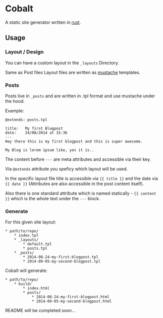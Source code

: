 # Cobalt

A static site generator written in [rust](http://www.rust-lang.org/).

## Usage

### Layout / Design

You can have a custom layout in the ```_layouts``` Directory.

Same as Post files Layout files are written as [mustache](https://github.com/erickt/rust-mustache) templates.

### Posts

Posts live in ```_posts``` and are written in .tpl format and use mustache under the hood.

Example:

```text
@extends: posts.tpl

title:   My first Blogpost
date:    24/08/2014 at 15:36
---
Hey there this is my first blogpost and this is super awesome.

My Blog is lorem ipsum like, yes it is..
```

The content before ```---``` are meta attributes and accessible via their key.

Via ```@extends``` attribute you speficy which layout will be used.

In the specific layout file title is accessible via ```{{ title }}``` and the date via ```{{ date }}``` (Attributes are also accessible in the post content itself).

Also there is one standard attribute which is named statically - ```{{ content }}``` which is the whole text under the ```---``` block.


### Generate

For this given site layout:

    * path/to/repo/
        * index.tpl
        * _layouts/
            * default.tpl
            * posts.tpl
        * _posts/
            * 2014-08-24-my-first-blogpost.tpl
            * 2014-09-05-my-second-blogpost.tpl

Cobalt will generate:

    * path/to/repo/
        * build/
            * index.html
            * posts/
                * 2014-08-24-my-first-blogpost.html
                * 2014-09-05-my-second-blogpost.html

README will be completed soon...
